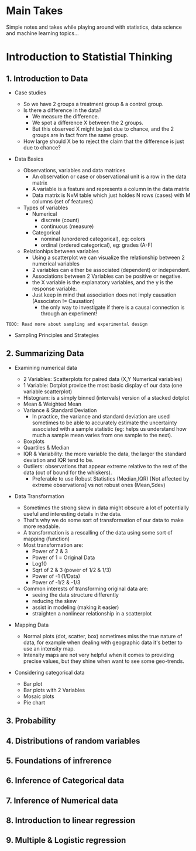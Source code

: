 # Main Takes
Simple notes and takes while playing around with statistics, data science and machine learning topics...

# Introduction to Statistial Thinking

## 1. Introduction to Data

* Case studies
  - So we have 2 groups a treatment group & a control group.
  - Is there a difference in the data?
    * We measure the difference.
    * We spot a difference X between the 2 groups.
    * But this observed X might be just due to chance, and the 2 groups are in fact from the same group.
  - How large should X be to reject the claim that the difference is just due to chance?

* Data Basics
  - Observations, variables and data matrices
    * An observation or case or observational unit is a row in the data matrix
    * A variable is a feature and represents a column in the data matrix
    * Data matrix is NxM table which just holdes N rows (cases) with M columns (set of features)
  - Types of variables
    * Numerical
      - discrete (count)
      - continuous (measure)
    * Categorical
      - nominal (unordered categorical), eg: colors
      - ordinal (ordered categorical), eg: grades (A-F)
  - Relationhips between variables
    * Using a scatterplot we can visualize the relationship between 2 numerical variables
    * 2 variables can either be associated (dependent) or independent.
    * Associations between 2 Variables can be positive or negative.
    * the X variable is the explanatory variables, and the y is the response variable.
    * Just keep in mind that association does not imply causation (Associaton != Causation)
      - the only way to investigate if there is a causal connection is through an experiment!

`TODO: Read more about sampling and experimental design`

* Sampling Principles and Strategies

## 2. Summarizing Data

* Examining numerical data
  - 2 Variables: Scatterplots for paired data (X,Y Numerical variables)
  - 1 Variable: Dotplot provice the most basic display of our data (one variable scatterplot)
  - Histogram: is a simply binned (intervals) version of a stacked dotplot
  - Mean & Weighted Mean
  - Variance & Standard Deviation
    * In practice, the variance and standard deviation are used sometimes to be able to accurately estimate the uncertainty associated with a sample statistic (eg: helps us understand how much a sample mean varies from one sample to the next).
  - Boxplots
  - Quartiles & Median
  - IQR & Variability: the more variable the data, the larger the standard deviation and IQR tend to be.
  - Outliers: observations that appear extreme relative to the rest of the data (out of bound for the whiskers).
    * Preferable to use Robust Statistics (Median,IQR) [Not affected by extreme observations] vs not robust ones (Mean,Sdev)

* Data Transformation 
  - Sometimes the strong skew in data might obscure a lot of potentially useful and interesting details in the data.
  - That's why we do some sort of transformation of our data to make more readable.
  - A transformation is a rescalling of the data using some sort of mapping (function)
  - Most transformation are:
    * Power of 2 & 3
    * Power of 1 = Original Data
    * Log10
    * Sqrt of 2 & 3 (power of 1/2 & 1/3)
    * Power of -1 (1/Data)
    * Power of -1/2 & -1/3
  - Common interests of transforming original data are:
    * seeing the data structure differently
    * reducing the skew
    * assist in modeling (making it easier)
    * straighten a nonlinear relationship in a scatterplot

* Mapping Data
  - Normal plots (dot, scatter, box) sometimes miss the true nature of data, for example when dealing with geographic data it's better to use an intensity map.
  - Intensity maps are not very helpful when it comes to providing precise values, but they shine when want to see some geo-trends.

* Considering categorical data
  - Bar plot
  - Bar plots with 2 Variables
  - Mosaic plots
  - Pie chart

## 3. Probability

## 4. Distributions of random variables

## 5. Foundations of infrerence

## 6. Inference of Categorical data

## 7. Inference of Numerical data

## 8. Introduction to linear regression

## 9. Multiple & Logistic regression
